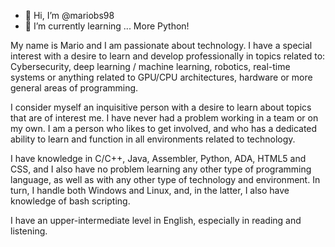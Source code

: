 - 👋 Hi, I’m @mariobs98
- 🌱 I’m currently learning ... More Python!

My name is Mario and I am passionate about technology. I have a special interest with a desire to learn and develop professionally in topics related to: Cybersecurity, deep learning / machine learning, robotics, real-time systems or anything related to GPU/CPU architectures, hardware or more general areas of programming.

I consider myself an inquisitive person with a desire to learn about topics that are of interest me. I have never had a problem working in a team or on my own. I am a person who likes to get involved, and who has a dedicated ability to learn and function in all environments related to technology.

I have knowledge in C/C++, Java, Assembler, Python, ADA, HTML5 and CSS, and I also have no problem learning any other type of programming language, as well as with any other type of technology and environment. In turn, I handle both Windows and Linux, and, in the latter, I also have knowledge of bash scripting.

I have an upper-intermediate level in English, especially in reading and listening.

<!---
mariobs98/mariobs98 is a ✨ special ✨ repository because its `README.md` (this file) appears on your GitHub profile.
You can click the Preview link to take a look at your changes.
--->

